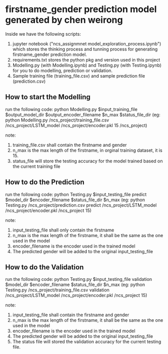 # firstname_gender prediction model generated by chen weirong

Inside we have the following scripts: 
1. jupyter notebook ("ncs_assignmnet model_exploration_process.ipynb") which stores the thinking process and tunning process for generating firstname_gender prediction model.
2. requirements.txt stores the python pkg and version used in this project
3. Modelling.py (with Modelling.ipynb) and Testing.py (with Testing.ipynb) for you to do modelling, prediction or validation.
4. Sample training file (training_file.csv) and sample prediction file (prediction.csv)


## How to start the Modelling ##
run the following code:
python Modelling.py $input_training_file $output_model_dir $output_encoder_filename $n_max $status_file_dir
(eg: python Modelling.py /ncs_project/training_file.csv /ncs_project/LSTM_model /ncs_project/encoder.pkl 15 /ncs_project)

note:
1. training_file.csv shall contain the firstname and gender
2. n_max is the max length of the firstname, in orginal training dataset, it is 15.
3. status_file will store the testing accuracy for the model trained based on the current training file

## How to do the Prediction ##
run the following code:
python Testing.py $input_testing_file predict $model_dir $encoder_filename $status_file_dir $n_max
(eg: python Testing.py /ncs_project/prediction.csv predict /ncs_project/LSTM_model /ncs_project/encoder.pkl /ncs_project 15)

note:
1. input_testing_file shall only contain the firstname
2. n_max is the max length of the firstname, it shall be the same as the one used in the model
3. encoder_filename is the encoder used in the trained model
4. The predicted gender will be added to the original input_testing_file

## How to do the Validation ##
run the following code:
python Testing.py $input_testing_file validation $model_dir $encoder_filename $status_file_dir $n_max
(eg: python Testing.py /ncs_project/training_file.csv validation /ncs_project/LSTM_model /ncs_project/encoder.pkl /ncs_project 15)

note:
1. input_testing_file shall contain the firstname and gender
2. n_max is the max length of the firstname, it shall be the same as the one used in the model
3. encoder_filename is the encoder used in the trained model
4. The predicted gender will be added to the original input_testing_file
5. The status file will stored the validation accuracy for the current testing file.
